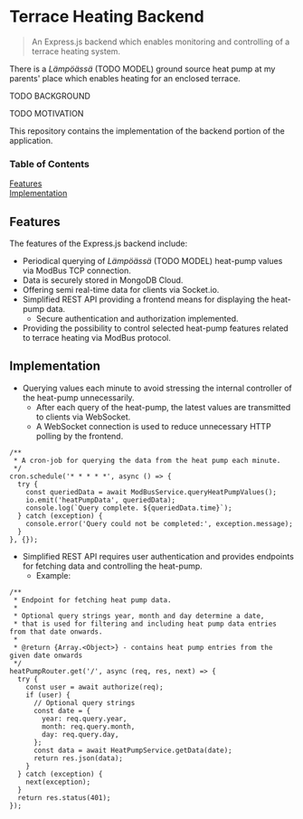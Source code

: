 # Terrace Heating Backend
> An Express.js backend which enables monitoring and controlling of a terrace heating system.

There is a *Lämpöässä* (TODO MODEL) ground source heat pump at my parents' place which enables heating for an enclosed terrace.

TODO BACKGROUND

TODO MOTIVATION

This repository contains the implementation of the backend portion of the application.




### Table of Contents
[Features](#features)  
[Implementation](#implementation)  

## Features
The features of the Express.js backend include:
- Periodical querying of *Lämpöässä* (TODO MODEL) heat-pump values via ModBus TCP connection.
- Data is securely stored in MongoDB Cloud.
- Offering semi real-time data for clients via Socket.io.
- Simplified REST API providing a frontend means for displaying the heat-pump data.
  - Secure authentication and authorization implemented.
- Providing the possibility to control selected heat-pump features related to terrace heating via ModBus protocol.

## Implementation
- Querying values each minute to avoid stressing the internal controller of the heat-pump unnecessarily.
    - After each query of the heat-pump, the latest values are transmitted to clients via WebSocket.
    - A WebSocket connection is used to reduce unnecessary HTTP polling by the frontend.
```
/**
 * A cron-job for querying the data from the heat pump each minute.
 */
cron.schedule('* * * * *', async () => {
  try {
    const queriedData = await ModBusService.queryHeatPumpValues();
    io.emit('heatPumpData', queriedData);
    console.log(`Query complete. ${queriedData.time}`);
  } catch (exception) {
    console.error('Query could not be completed:', exception.message);
  }
}, {});
```

- Simplified REST API requires user authentication and provides endpoints for fetching data and controlling the heat-pump.
    - Example:
```
/**
 * Endpoint for fetching heat pump data.
 *
 * Optional query strings year, month and day determine a date,
 * that is used for filtering and including heat pump data entries from that date onwards.
 *
 * @return {Array.<Object>} - contains heat pump entries from the given date onwards
 */
heatPumpRouter.get('/', async (req, res, next) => {
  try {
    const user = await authorize(req);
    if (user) {
      // Optional query strings
      const date = {
        year: req.query.year,
        month: req.query.month,
        day: req.query.day,
      };
      const data = await HeatPumpService.getData(date);
      return res.json(data);
    }
  } catch (exception) {
    next(exception);
  }
  return res.status(401);
});
```


## 
